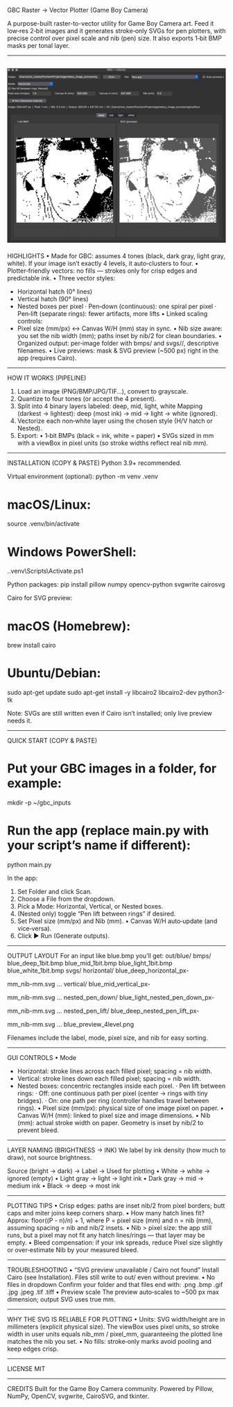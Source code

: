 GBC Raster → Vector Plotter (Game Boy Camera)

A purpose-built raster-to-vector utility for Game Boy Camera art.
Feed it low‑res 2‑bit images and it generates stroke‑only SVGs for pen plotters, with precise control over pixel scale and nib (pen) size. It also exports 1‑bit BMP masks per tonal layer.

-------------------------------------------------------------------------------
![alt text](https://github.com/MikeBeradino/gameboy_image_processing/blob/main/screengrab.png?raw=true)
-------------------------------------------------------------------------------
HIGHLIGHTS
• Made for GBC: assumes 4 tones (black, dark gray, light gray, white). If your image isn’t exactly 4 levels, it auto‑clusters to four.
• Plotter‑friendly vectors: no fills — strokes only for crisp edges and predictable ink.
• Three vector styles:
  - Horizontal hatch (0° lines)
  - Vertical hatch (90° lines)
  - Nested boxes per pixel
    · Pen‑down (continuous): one spiral per pixel
    · Pen‑lift (separate rings): fewer artifacts, more lifts
• Linked scaling controls:
  - Pixel size (mm/px) ↔ Canvas W/H (mm) stay in sync.
• Nib size aware: you set the nib width (mm); paths inset by nib/2 for clean boundaries.
• Organized output: per‑image folder with bmps/ and svgs/<mode>/, descriptive filenames.
• Live previews: mask & SVG preview (~500 px) right in the app (requires Cairo).

-------------------------------------------------------------------------------
HOW IT WORKS (PIPELINE)
1) Load an image (PNG/BMP/JPG/TIF…), convert to grayscale.
2) Quantize to four tones (or accept the 4 present).
3) Split into 4 binary layers labeled: deep, mid, light, white
   Mapping (darkest → lightest): deep (most ink) → mid → light → white (ignored).
4) Vectorize each non‑white layer using the chosen style (H/V hatch or Nested).
5) Export:
   • 1‑bit BMPs (black = ink, white = paper)
   • SVGs sized in mm with a viewBox in pixel units (so stroke widths reflect real nib mm).

-------------------------------------------------------------------------------
INSTALLATION (COPY & PASTE)
Python 3.9+ recommended.

Virtual environment (optional):
python -m venv .venv
# macOS/Linux:
source .venv/bin/activate
# Windows PowerShell:
.\.venv\Scripts\Activate.ps1

Python packages:
pip install pillow numpy opencv-python svgwrite cairosvg

Cairo for SVG preview:
# macOS (Homebrew):
brew install cairo
# Ubuntu/Debian:
sudo apt-get update
sudo apt-get install -y libcairo2 libcairo2-dev python3-tk

Note: SVGs are still written even if Cairo isn’t installed; only live preview needs it.

-------------------------------------------------------------------------------
QUICK START (COPY & PASTE)
# Put your GBC images in a folder, for example:
mkdir -p ~/gbc_inputs

# Run the app (replace main.py with your script’s name if different):
python main.py

In the app:
1) Set Folder and click Scan.
2) Choose a File from the dropdown.
3) Pick a Mode: Horizontal, Vertical, or Nested boxes.
4) (Nested only) toggle “Pen lift between rings” if desired.
5) Set Pixel size (mm/px) and Nib (mm).
   • Canvas W/H auto‑update (and vice‑versa).
6) Click ▶ Run (Generate outputs).

-------------------------------------------------------------------------------
OUTPUT LAYOUT
For an input like blue.bmp you’ll get:
out/blue/
  bmps/
    blue_deep_1bit.bmp
    blue_mid_1bit.bmp
    blue_light_1bit.bmp
    blue_white_1bit.bmp
  svgs/
    horizontal/
      blue_deep_horizontal_px-<P>mm_nib-<N>mm.svg
      ...
    vertical/
      blue_mid_vertical_px-<P>mm_nib-<N>mm.svg
      ...
    nested_pen_down/
      blue_light_nested_pen_down_px-<P>mm_nib-<N>mm.svg
      ...
    nested_pen_lift/
      blue_deep_nested_pen_lift_px-<P>mm_nib-<N>mm.svg
      ...
  blue_preview_4level.png

Filenames include the label, mode, pixel size, and nib for easy sorting.

-------------------------------------------------------------------------------
GUI CONTROLS
• Mode
  - Horizontal: stroke lines across each filled pixel; spacing = nib width.
  - Vertical: stroke lines down each filled pixel; spacing = nib width.
  - Nested boxes: concentric rectangles inside each pixel.
    · Pen lift between rings:
      · Off: one continuous path per pixel (center → rings with tiny bridges).
      · On: one path per ring (controller handles travel between rings).
• Pixel size (mm/px): physical size of one image pixel on paper.
• Canvas W/H (mm): linked to pixel size and image dimensions.
• Nib (mm): actual stroke width on paper. Geometry is inset by nib/2 to prevent bleed.

-------------------------------------------------------------------------------
LAYER NAMING (BRIGHTNESS → INK)
We label by ink density (how much to draw), not source brightness.

Source (bright → dark) → Label → Used for plotting
• White → white → ignored (empty)
• Light gray → light → light ink
• Dark gray → mid → medium ink
• Black → deep → most ink

-------------------------------------------------------------------------------
PLOTTING TIPS
• Crisp edges: paths are inset nib/2 from pixel borders; butt caps and miter joins keep corners sharp.
• How many hatch lines fit? Approx: floor((P - n)/n) + 1, where P = pixel size (mm) and n = nib (mm), assuming spacing = nib and nib/2 insets.
• Nib > pixel size: the app still runs, but a pixel may not fit any hatch lines/rings — that layer may be empty.
• Bleed compensation: if your ink spreads, reduce Pixel size slightly or over‑estimate Nib by your measured bleed.

-------------------------------------------------------------------------------
TROUBLESHOOTING
• “SVG preview unavailable / Cairo not found”
  Install Cairo (see Installation). Files still write to out/ even without preview.
• No files in dropdown
  Confirm your folder and that files end with: .png .bmp .gif .jpg .jpeg .tif .tiff
• Preview scale
  The preview auto‑scales to ~500 px max dimension; output SVG uses true mm.

-------------------------------------------------------------------------------
WHY THE SVG IS RELIABLE FOR PLOTTING
• Units: SVG width/height are in millimeters (explicit physical size).
  The viewBox uses pixel units, so stroke width in user units equals nib_mm / pixel_mm, guaranteeing the plotted line matches the nib you set.
• No fills: stroke‑only marks avoid pooling and keep edges crisp.

-------------------------------------------------------------------------------
LICENSE
MIT

-------------------------------------------------------------------------------
CREDITS
Built for the Game Boy Camera community.
Powered by Pillow, NumPy, OpenCV, svgwrite, CairoSVG, and tkinter.
